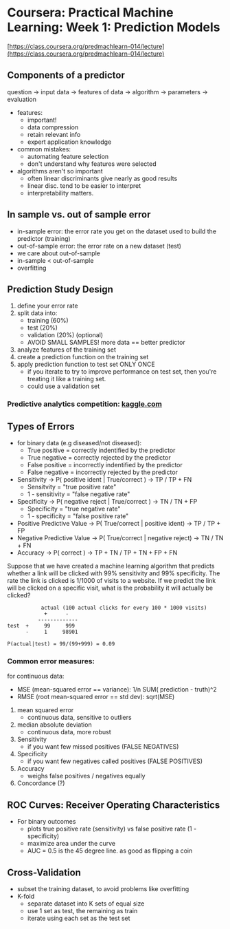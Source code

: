 
# Coursera: Practical Machine Learning: Week 1: Prediction Models

[https://class.coursera.org/predmachlearn-014/lecture](https://class.coursera.org/predmachlearn-014/lecture)


## Components of a predictor

question -> input data -> features of data -> algorithm -> parameters -> evaluation

* features:
    * important!
    * data compression
    * retain relevant info
    * expert application knowledge
* common mistakes:
    * automating feature selection
    * don't understand why features were selected
* algorithms aren't so important
    * often linear discriminants give nearly as good results
    * linear disc. tend to be easier to interpret
    * interpretability matters.


## In sample vs. out of sample error

* in-sample error: the error rate you get on the dataset used to build the predictor (training)
* out-of-sample error: the error rate on a new dataset (test)
* we care about out-of-sample
* in-sample < out-of-sample
* overfitting



## Prediction Study Design


1. define your error rate
2. split data into:
    * training (60%)
    * test (20%)
    * validation (20%) (optional)
    * AVOID SMALL SAMPLES! more data == better predictor
3. analyze features of the training set
4. create a prediction function on the training set
5. apply prediction function to test set ONLY ONCE
    * if you iterate to try to improve performance on test set, then you're treating it like a training set.
    * could use a validation set


### Predictive analytics competition: [kaggle.com](kaggle.com) 



## Types of Errors


* for binary data (e.g diseased/not diseased):
    * True positive = correctly indentified by the predictor
    * True negative = correctly rejected by the predictor
    * False positive = incorrectly indentified by the predictor
    * False negative = incorrectly rejected by the predictor
* Sensitivity -> P( positive ident | True/correct ) -> TP / TP + FN
    * Sensitvity = "true positive rate"
    * 1 - sensitivity = "false negative rate"
* Specificity -> P( negative reject | True/correct ) -> TN / TN + FP 
    * Specificity = "true negative rate"
    * 1 - specificity = "false positive rate"
* Positive Predictive Value -> P( True/correct | positive ident) -> TP / TP + FP
* Negative Predictive Value -> P( True/correct | negative reject) -> TN / TN + FN
* Accuracy -> P( correct ) -> TP + TN / TP + TN + FP + FN



Suppose that we have created a machine learning algorithm that predicts whether
a link will be clicked with 99% sensitivity and 99% specificity. The rate the
link is clicked is 1/1000 of visits to a website. If we predict the link will
be clicked on a specific visit, what is the probability it will actually be clicked?


               actual (100 actual clicks for every 100 * 1000 visits)
                +      - 
              -------------
    test  +     99     999 
          -     1     98901

    P(actual|test) = 99/(99+999) = 0.09


### Common error measures:

for continuous data:

* MSE (mean-squared error == variance): 1/n SUM( prediction - truth)^2
* RMSE (root mean-squared error == std dev): sqrt(MSE)


1. mean squared error
    * continuous data, sensitive to outliers
2. median absolute deviation
    * continuous data, more robust
3. Sensitivity
    * if you want few missed positives (FALSE NEGATIVES)
4. Specificity
    * if you want few negatives called positives (FALSE POSITIVES)
5. Accuracy     
    * weighs false positives / negatives equally
6. Concordance (?)



## ROC Curves: Receiver Operating Characteristics


* For binary outcomes
    * plots true positive rate (sensitivity) vs false positive rate (1 - specificity)
    * maximize area under the curve 
    * AUC = 0.5 is the 45 degree line. as good as flipping a coin



## Cross-Validation


* subset the training dataset, to avoid problems like overfitting
* K-fold
    * separate dataset into K sets of equal size
    * use 1 set as test, the remaining as train
    * iterate using each set as the test set




